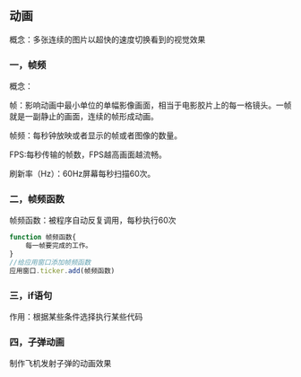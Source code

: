## 动画

概念：多张连续的图片以超快的速度切换看到的视觉效果

### 一，帧频

概念：

帧：影响动画中最小单位的单幅影像画面，相当于电影胶片上的每一格镜头。一帧就是一副静止的画面，连续的帧形成动画。

帧频：每秒钟放映或者显示的帧或者图像的数量。

FPS:每秒传输的帧数，FPS越高画面越流畅。

刷新率（Hz）：60Hz屏幕每秒扫描60次。

### 二，帧频函数

帧频函数：被程序自动反复调用，每秒执行60次



~~~js
function 帧频函数{
    每一帧要完成的工作。
}
//给应用窗口添加帧频函数
应用窗口.ticker.add(帧频函数)
~~~

### 三，if语句

作用：根据某些条件选择执行某些代码

### 四，子弹动画

制作飞机发射子弹的动画效果









